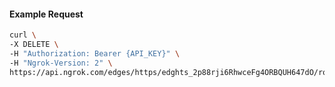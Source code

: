 <!-- Code generated for API Clients. DO NOT EDIT. -->

#### Example Request

```bash
curl \
-X DELETE \
-H "Authorization: Bearer {API_KEY}" \
-H "Ngrok-Version: 2" \
https://api.ngrok.com/edges/https/edghts_2p88rji6RhwceFg4ORBQUH647dO/routes/edghtsrt_2p88rnEEPEudsRD4m75UJn5sg9j/user_agent_filter
```
